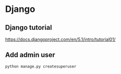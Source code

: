 # Django

## Django tutorial

<https://docs.djangoproject.com/en/5.1/intro/tutorial01/>

## Add admin user

```bash
python manage.py createsuperuser
```
